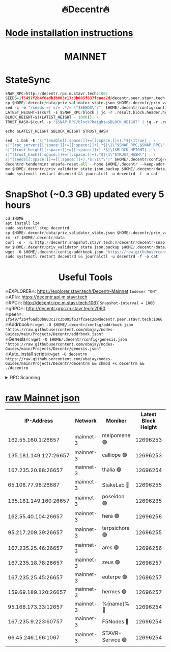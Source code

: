 <h1 align="center"> 🔥Decentr🔥</h1>

[Node installation instructions](https://github.com/obajay/nodes-Guides/tree/main/Projects/Decentr)
=
<h1 align="center"> MAINNET</h1>

# StateSync
```python
SNAP_RPC=http://decentr.rpc.m.stavr.tech:1067
SEEDS=1f5497f2b4f6adb3b803c17c3b005f637fcaec2d@decentr.peer.stavr.tech:1066
cp $HOME/.decentr/data/priv_validator_state.json $HOME/.decentr/priv_validator_state.json.backup
sed -i -e "/seeds =/ s/= .*/= \"$SEEDS\"/"  $HOME/.decentr/config/config.toml
LATEST_HEIGHT=$(curl -s $SNAP_RPC/block | jq -r .result.block.header.height); \
BLOCK_HEIGHT=$((LATEST_HEIGHT - 1000)); \
TRUST_HASH=$(curl -s "$SNAP_RPC/block?height=$BLOCK_HEIGHT" | jq -r .result.block_id.hash)

echo $LATEST_HEIGHT $BLOCK_HEIGHT $TRUST_HASH

sed -i.bak -E "s|^(enable[[:space:]]+=[[:space:]]+).*$|\1true| ; \
s|^(rpc_servers[[:space:]]+=[[:space:]]+).*$|\1\"$SNAP_RPC,$SNAP_RPC\"| ; \
s|^(trust_height[[:space:]]+=[[:space:]]+).*$|\1$BLOCK_HEIGHT| ; \
s|^(trust_hash[[:space:]]+=[[:space:]]+).*$|\1\"$TRUST_HASH\"| ; \
s|^(seeds[[:space:]]+=[[:space:]]+).*$|\1\"\"|" $HOME/.decentr/config/config.toml
decentrd tendermint unsafe-reset-all --home $HOME/.decentr --keep-addr-book
mv $HOME/.decentr/priv_validator_state.json.backup $HOME/.decentr/data/priv_validator_state.json
sudo systemctl restart decentrd && journalctl -u decentrd -f -o cat
```
# SnapShot (~0.3 GB) updated every 5 hours
```python
cd $HOME
apt install lz4
sudo systemctl stop decentrd
cp $HOME/.decentr/data/priv_validator_state.json $HOME/.decentr/priv_validator_state.json.backup
rm -rf $HOME/.decentr/data
curl -o - -L http://decentr.snapshot.stavr.tech:9/decentr/decentr-snap.tar.lz4 | lz4 -c -d - | tar -x -C $HOME/.decentr --strip-components 2
mv $HOME/.decentr/priv_validator_state.json.backup $HOME/.decentr/data/priv_validator_state.json
wget -O $HOME/.decentr/config/addrbook.json "https://raw.githubusercontent.com/obajay/nodes-Guides/main/Projects/Decentr/addrbook.json"
sudo systemctl restart decentrd && journalctl -u decentrd -f -o cat
```

 <h1 align="center"> Useful Tools</h1>

🔥EXPLORER🔥:     https://explorer.stavr.tech/Decentr-Mainnet        `Indexer "ON"` \
🔥API🔥:          https://decentr.api.m.stavr.tech \
🔥RPC🔥:          http://decentr.rpc.m.stavr.tech:1067              `Snapshot-interval = 1000` \
🔥gRPC🔥:         http://decentr.grpc.m.stavr.tech:2060 \
🔥peer🔥:         `1f5497f2b4f6adb3b803c17c3b005f637fcaec2d@decentr.peer.stavr.tech:1066` \
🔥Addrbook🔥:  `wget -O $HOME/.decentr/config/addrbook.json "https://raw.githubusercontent.com/obajay/nodes-Guides/main/Projects/Decentr/addrbook.json"` \
🔥Genesis🔥:  `wget -O $HOME/.decentr/config/genesis.json "https://raw.githubusercontent.com/obajay/nodes-Guides/main/Projects/Decentr/genesis.json"` \
🔥Auto_install script🔥:`wget -O decentrm https://raw.githubusercontent.com/obajay/nodes-Guides/main/Projects/Decentr/decentrm && chmod +x decentrm && ./decentrm`

<details>
<summary>RPC Scanning</summary>

<h2 align="center"> We scan nodes in real time every 4 hours. And we provide the final result of RPC endpoints.
We cannot influence the operation of these nodes in any way. </h2>


```python
If Voting Power is higher than 0 --> then the Node is a validator of the network and may be subject to attack and be a potential threat to the chain.
```
```python
We marked such validators with a red symbol
```

</details>

[raw Mainnet json](https://rpc-check.decentrm.stavr.tech/decentrm/rpc-decentrm-result.json)
=



<table><tr><th>IP-Address</th><th>Network</th><th>Moniker</th><th>Latest Block Height</th><th>Earliest Block Height</th><th>Catching Up</th><th>Tx Index</th><th>Voting Power</th><th>Scan Time</th></tr><tr><td>162.55.160.1:26657</td><td>mainnet-3</td><td>melpomene 🟢</td><td>12696253</td><td>1688950</td><td>False</td><td>on</td><td>0</td><td>2024-02-01T18:52:07.697949768UTC</td></tr><tr><td>135.181.149.127:26657</td><td>mainnet-3</td><td>calliope 🟢</td><td>12696253</td><td>1688950</td><td>False</td><td>on</td><td>0</td><td>2024-02-01T18:52:10.159984597UTC</td></tr><tr><td>167.235.20.88:26657</td><td>mainnet-3</td><td>thalia 🟢</td><td>12696254</td><td>1688950</td><td>False</td><td>on</td><td>0</td><td>2024-02-01T18:52:16.041237446UTC</td></tr><tr><td>65.108.77.98:26687</td><td>mainnet-3</td><td>StakeLab 🔴</td><td>12696255</td><td>1688950</td><td>False</td><td>on</td><td>5646822</td><td>2024-02-01T18:52:16.363533681UTC</td></tr><tr><td>135.181.149.160:26657</td><td>mainnet-3</td><td>poseidon 🟢</td><td>12696235</td><td>1688950</td><td>False</td><td>on</td><td>0</td><td>2024-02-01T18:52:21.116353221UTC</td></tr><tr><td>162.55.40.104:26657</td><td>mainnet-3</td><td>hera 🟢</td><td>12696256</td><td>1688950</td><td>False</td><td>on</td><td>0</td><td>2024-02-01T18:52:23.440619373UTC</td></tr><tr><td>95.217.209.39:26657</td><td>mainnet-3</td><td>terpsichore 🟢</td><td>12696255</td><td>1688950</td><td>False</td><td>on</td><td>0</td><td>2024-02-01T18:52:27.873658516UTC</td></tr><tr><td>167.235.25.46:26657</td><td>mainnet-3</td><td>ares 🟢</td><td>12696256</td><td>1688950</td><td>False</td><td>on</td><td>0</td><td>2024-02-01T18:52:30.154530597UTC</td></tr><tr><td>167.235.18.78:26657</td><td>mainnet-3</td><td>zeus 🟢</td><td>12696257</td><td>1688950</td><td>False</td><td>on</td><td>0</td><td>2024-02-01T18:52:32.556022612UTC</td></tr><tr><td>167.235.25.45:26657</td><td>mainnet-3</td><td>euterpe 🟢</td><td>12696257</td><td>1688950</td><td>False</td><td>on</td><td>0</td><td>2024-02-01T18:52:32.832175992UTC</td></tr><tr><td>159.69.189.120:26657</td><td>mainnet-3</td><td>hermes 🟢</td><td>12696257</td><td>1688950</td><td>False</td><td>on</td><td>0</td><td>2024-02-01T18:52:35.217097144UTC</td></tr><tr><td>95.168.173.33:12657</td><td>mainnet-3</td><td>%{name}% 🔴</td><td>12696254</td><td>8964001</td><td>False</td><td>on</td><td>4262914</td><td>2024-02-01T18:52:11.392358003UTC</td></tr><tr><td>167.235.9.223:60757</td><td>mainnet-3</td><td>F5Nodes 🔴</td><td>12696254</td><td>12380001</td><td>False</td><td>off</td><td>562</td><td>2024-02-01T18:52:11.658046717UTC</td></tr><tr><td>66.45.246.166:1067</td><td>mainnet-3</td><td>STAVR-Service 🟢</td><td>12696254</td><td>12647001</td><td>False</td><td>on</td><td>0</td><td>2024-02-01T18:52:10.840218607UTC</td></tr></table>